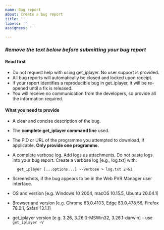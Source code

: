 ```yaml
---
name: Bug report
about: Create a bug report
title: ''
labels: ''
assignees: ''

---
```

### *Remove the text below before submitting your bug report*

#### Read first

- Do not request help with using get_iplayer. No user support is provided.
- All bug reports will automatically be closed and locked upon receipt.
- If your report identifies a reproducible bug in get_iplayer, it will be re-opened until a fix is released.
- You will receive no communication from the developers, so provide all the information required.

#### What you need to provide

- A clear and concise description of the bug.
- The **complete get_iplayer command line** used.
- The PID or URL of the programme you attempted to download, if applicable. **Only provide one programme**.
- A complete verbose log. Add logs as attachments. Do not paste logs into your bug report. Create a verbose log [e.g., log.txt] with:

        get_iplayer [...options...] --verbose > log.txt 2>&1 

- Screenshots, if the bug appears to be in the Web PVR Manager user interface.
- OS and version [e.g. Windows 10 2004, macOS 10.15.5, Ubuntu 20.04.1]
- Browser and version [e.g. Chrome 83.0.4103, Edge 83.0.478.56, Firefox 78.0.1, Safari 13.1.1]
- get_iplayer version [e.g. 3.26, 3.26.0-MSWin32, 3.26.1-darwin] - use `get_iplayer -V`
